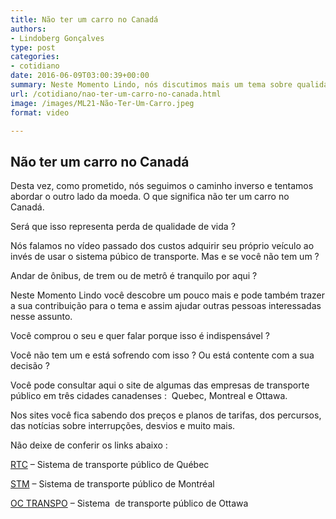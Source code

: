 ```yaml
---
title: Não ter um carro no Canadá
authors:
- Lindoberg Gonçalves
type: post
categories:
- cotidiano
date: 2016-06-09T03:00:39+00:00
summary: Neste Momento Lindo, nós discutimos mais um tema sobre qualidade de vida. O que representa não ter um Carro no Canadá ? Qual o impacto disso em sua vida ? Quais os pontos positivos e negativos ? Descubra e dê também a sua opinião.
url: /cotidiano/nao-ter-um-carro-no-canada.html
image: /images/ML21-Não-Ter-Um-Carro.jpeg
format: video

---
```

## Não ter um carro no Canadá

Desta vez, como prometido, nós seguimos o caminho inverso e tentamos abordar o outro lado da moeda. O que significa não ter um carro no Canadá.

Será que isso representa perda de qualidade de vida ?

Nós falamos no vídeo passado dos custos adquirir seu próprio veículo ao invés de usar o sistema púbico de transporte. Mas e se você não tem um ?

Andar de ônibus, de trem ou de metrô é tranquilo por aqui ?

Neste Momento Lindo você descobre um pouco mais e pode também trazer a sua contribuição para o tema e assim ajudar outras pessoas interessadas nesse assunto.

Você comprou o seu e quer falar porque isso é indispensável ?

Você não tem um e está sofrendo com isso ? Ou está contente com a sua decisão ?

Você pode consultar aqui o site de algumas das empresas de transporte público em três cidades canadenses :  Quebec, Montreal e Ottawa.

Nos sites você fica sabendo dos preços e planos de tarifas, dos percursos, das notícias sobre interrupções, desvios e muito mais.

Não deixe de conferir os links abaixo :

[RTC][1] &#8211; Sistema de transporte público de Québec

[STM][2] &#8211; Sistema de transporte público de Montréal

[OC TRANSPO][3] &#8211; Sistema  de transporte público de Ottawa

 [1]: http://www.rtcquebec.ca
 [2]: http://www.stm.info
 [3]: http://www.octranspo1.com/